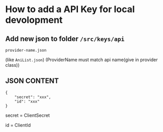 # How to add a API Key for local devolopment

## Add new json to folder `/src/keys/api`

    provider-name.json

(like `AniList.json`) (ProviderName must match api name(give in provider class))

## JSON CONTENT

    {
        "secret": "xxx",
        "id": "xxx"
    }

secret = ClientSecret

id = ClientId

